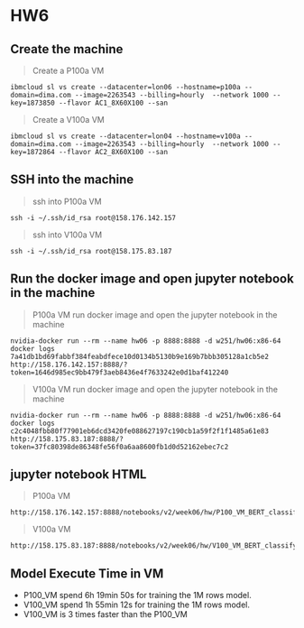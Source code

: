 # HW6

## Create the machine
> Create a P100a VM
```
ibmcloud sl vs create --datacenter=lon06 --hostname=p100a --domain=dima.com --image=2263543 --billing=hourly  --network 1000 --key=1873850 --flavor AC1_8X60X100 --san
```

> Create a V100a VM
```
ibmcloud sl vs create --datacenter=lon04 --hostname=v100a --domain=dima.com --image=2263543 --billing=hourly  --network 1000 --key=1872864 --flavor AC2_8X60X100 --san
```

## SSH into the machine
> ssh into P100a VM
```
ssh -i ~/.ssh/id_rsa root@158.176.142.157
```

> ssh into V100a VM
```
ssh -i ~/.ssh/id_rsa root@158.175.83.187
```

## Run the docker image and open jupyter notebook in the machine

> P100a VM run docker image and open the jupyter notebook in the machine
```
nvidia-docker run --rm --name hw06 -p 8888:8888 -d w251/hw06:x86-64
docker logs 7a41db1bd69fabbf384feabdfece10d0134b5130b9e169b7bbb305128a1cb5e2
http://158.176.142.157:8888/?token=1646d985ec9bb479f3aeb8436e4f7633242e0d1baf412240
```

> V100a VM run docker image and open the jupyter notebook in the machine
```
nvidia-docker run --rm --name hw06 -p 8888:8888 -d w251/hw06:x86-64
docker logs c2c4048fbb80f77901eb6dcd3420fe088627197c190cb1a59f2f1f1485a61e83
http://158.175.83.187:8888/?token=37fc80398de86348fe56f0a6aa8600fb1d0d52162ebec7c2
```

## jupyter notebook HTML
> P100a VM
```
http://158.176.142.157:8888/notebooks/v2/week06/hw/P100_VM_BERT_classifying_toxicity_jade.ipynb
```
> V100a VM
```
http://158.175.83.187:8888/notebooks/v2/week06/hw/V100_VM_BERT_classifying_toxicity_jade.ipynb
```

## Model Execute Time in VM
- P100_VM spend 6h 19min 50s for training the 1M rows model.
- V100_VM spend 1h 55min 12s for training the 1M rows model.
- V100_VM is 3 times faster than the P100_VM
